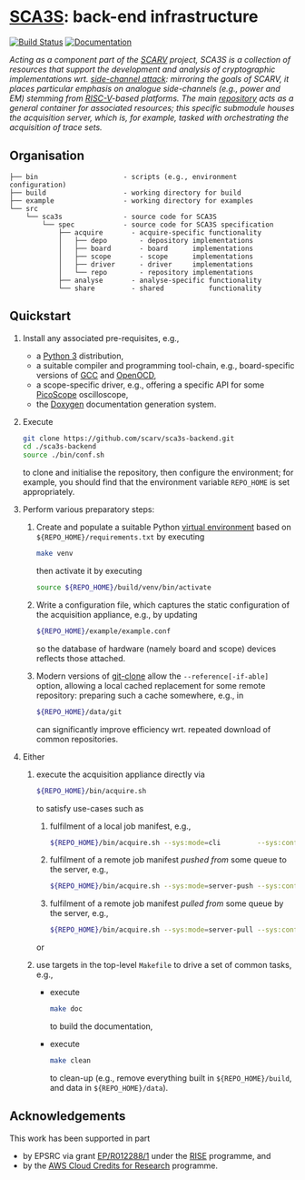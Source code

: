 # [SCA3S](https://github.com/scarv/sca3s): back-end infrastructure

<!--- -------------------------------------------------------------------- --->

[![Build Status](https://travis-ci.com/scarv/sca3s-backend.svg)](https://travis-ci.com/scarv/sca3s-backend)
[![Documentation](https://codedocs.xyz/scarv/sca3s-backend.svg)](https://codedocs.xyz/scarv/sca3s-backend)

<!--- -------------------------------------------------------------------- --->

*Acting as a component part of the
[SCARV](https://www.scarv.org)
project,
SCA3S is a collection of resources that support the development 
and analysis of cryptographic implementations wrt.
[side-channel attack](https://en.wikipedia.org/wiki/Side-channel_attack):
mirroring the goals of SCARV, it places particular emphasis on analogue 
side-channels (e.g., power and EM) stemming from
[RISC-V](https://riscv.org)-based
platforms.
The main
[repository](https://github.com/scarv/sca3s)
acts as a general container for associated resources;
this specific submodule houses
the acquisition server, which is, for example, tasked with orchestrating the acquisition of trace sets.*

<!--- -------------------------------------------------------------------- --->

## Organisation

```
├── bin                     - scripts (e.g., environment configuration)
├── build                   - working directory for build
├── example                 - working directory for examples
└── src
    └── sca3s               - source code for SCA3S
        └── spec            - source code for SCA3S specification
            ├── acquire       - acquire-specific functionality
            │   ├── depo        - depository implementations
            │   ├── board       - board      implementations
            │   ├── scope       - scope      implementations
            │   ├── driver      - driver     implementations
            │   └── repo        - repository implementations
            ├── analyse       - analyse-specific functionality
            └── share         - shared           functionality
```

<!--- -------------------------------------------------------------------- --->

## Quickstart

1. Install any associated pre-requisites, e.g.,

   - a
     [Python 3](https://www.python.org)
     distribution,
   - a suitable
     compiler 
     and 
     programming 
     tool-chain,
     e.g., board-specific versions of
     [GCC](https://gcc.gnu.org)
     and
     [OpenOCD](http://openocd.org),
   - a scope-specific driver,
     e.g., offering a specific API for some
     [PicoScope](https://www.picotech.com/downloads)
     oscilloscope,
   - the
     [Doxygen](http://www.doxygen.nl)
     documentation generation system.

2. Execute

   ```sh
   git clone https://github.com/scarv/sca3s-backend.git
   cd ./sca3s-backend
   source ./bin/conf.sh
   ```

   to clone and initialise the repository,
   then configure the environment;
   for example, you should find that the environment variable
   `REPO_HOME`
   is set appropriately.

3. Perform various preparatory steps:

   1. Create and populate a suitable Python
      [virtual environment](https://docs.python.org/library/venv.html)
      based on `${REPO_HOME}/requirements.txt` by executing

      ```sh
      make venv
      ```

      then activate it by executing
   
      ```sh
      source ${REPO_HOME}/build/venv/bin/activate
      ```

   2. Write a configuration file, which captures the static
      configuration of the acquisition appliance, e.g., by
      updating

      ```sh
      ${REPO_HOME}/example/example.conf
      ```

      so the database of hardware (namely board and scope)
      devices reflects those attached.

   3. Modern versions of 
      [git-clone](https://git-scm.com/docs/git-clone)
      allow the `--reference[-if-able]` option, allowing a
      local cached replacement for some remote repository:
      preparing such a cache somewhere, e.g., in

      ```sh
      ${REPO_HOME}/data/git
      ```

      can significantly improve efficiency wrt. repeated
      download of common repositories.

4. Either

   1. execute the acquisition appliance directly via

      ```sh
      ${REPO_HOME}/bin/acquire.sh
      ```

      to satisfy use-cases such as
   
      1. fulfilment of a local  job manifest,
         e.g.,
   
         ```sh
         ${REPO_HOME}/bin/acquire.sh --sys:mode=cli         --sys:conf="${REPO_HOME}/example/example.conf" ...
         ```
   
      2. fulfilment of a remote job manifest *pushed from* some queue to the server,
         e.g.,
   
         ```sh
         ${REPO_HOME}/bin/acquire.sh --sys:mode=server-push --sys:conf="${REPO_HOME}/example/example.conf" ...
         ```
   
      3. fulfilment of a remote job manifest *pulled from* some queue by the server,
         e.g.,
   
         ```sh
         ${REPO_HOME}/bin/acquire.sh --sys:mode=server-pull --sys:conf="${REPO_HOME}/example/example.conf" ...
         ```

      or

   2. use targets in the top-level `Makefile` to drive a set of
      common tasks, e.g.,

      - execute
   
        ```sh
        make doc
        ```
   
        to build the documentation,
   
      - execute
   
        ```sh
        make clean
        ```
   
        to clean-up
        (e.g., remove everything built in `${REPO_HOME}/build`, and data in `${REPO_HOME}/data`).

<!--- -------------------------------------------------------------------- --->

## Acknowledgements

This work has been supported in part 

- by EPSRC via grant 
  [EP/R012288/1](https://gow.epsrc.ukri.org/NGBOViewGrant.aspx?GrantRef=EP/R012288/1)
  under the 
  [RISE](https://www.ukrise.org) 
  programme, 
  and 
- by the
  [AWS Cloud Credits for Research](https://aws.amazon.com/research-credits)
  programme.

<!--- -------------------------------------------------------------------- --->
